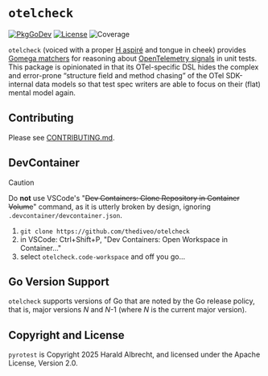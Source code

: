 # `otelcheck`

[![PkgGoDev](https://img.shields.io/badge/-reference-blue?logo=go&logoColor=white&labelColor=505050)](https://pkg.go.dev/github.com/thediveo/otelcheck)
[![License](https://img.shields.io/github/license/thediveo/otelcheck)](https://img.shields.io/github/license/thediveo/otelcheck)
![Coverage](https://img.shields.io/badge/Coverage-92.3%25-brightgreen)

`otelcheck` (voiced with a proper [H
aspiré](https://en.wikipedia.org/wiki/Aspirated_h) and tongue in cheek) provides
[Gomega matchers](https://onsi.github.io/gomega/) for reasoning about
[OpenTelemetry signals](https://opentelemetry.io/docs/concepts/signals/) in unit
tests. This package is opinionated in that its OTel-specific DSL hides the
complex and error-prone “structure field and method chasing” of the OTel
SDK-internal data models so that test spec writers are able to focus on their
(flat) mental model again.

## Contributing

Please see [CONTRIBUTING.md](CONTRIBUTING.md).

## DevContainer

> [!CAUTION]
>
> Do **not** use VSCode's "~~Dev Containers: Clone Repository in Container
> Volume~~" command, as it is utterly broken by design, ignoring
> `.devcontainer/devcontainer.json`.

1. `git clone https://github.com/thediveo/otelcheck`
2. in VSCode: Ctrl+Shift+P, "Dev Containers: Open Workspace in Container..."
3. select `otelcheck.code-workspace` and off you go...

## Go Version Support

`otelcheck` supports versions of Go that are noted by the Go release policy, that
is, major versions _N_ and _N_-1 (where _N_ is the current major version).

## Copyright and License

`pyrotest` is Copyright 2025 Harald Albrecht, and licensed under the Apache
License, Version 2.0.
